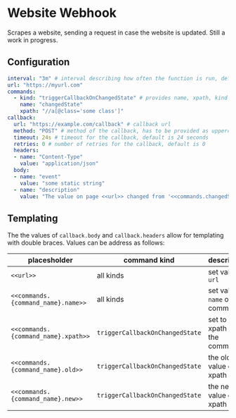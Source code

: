 # Website Webhook

Scrapes a website, sending a request in case the website is updated.
Still a work in progress.

## Configuration

```yaml
interval: "3m" # interval describing how often the function is run, default is every 3 minutes
url: "https://myurl.com"
commands:
  - kind: "triggerCallbackOnChangedState" # provides name, xpath, kind + old and new value for templating
    name: "changedState"
    xpath: "//a[@class='some class']"
callback:
  url: "https://example.com/callback" # callback url
  method: "POST" # method of the callback, has to be provided as uppercase string
  timeout: 24s # timeout for the callback, default is 24 seconds
  retries: 0 # number of retries for the callback, default is 0
  headers:
  - name: "Content-Type"
    value: "application/json"
  body:
  - name: "event"
    value: "some static string"
  - name: "description"
    value: "The value on page <<url>> changed from '<<commands.changedState.old>>' to '<<commands.changedState.new>>'"
```

## Templating

The the values of `callback.body` and `callback.headers` allow for templating with double braces. Values can be address as follows:

placesholder | command kind | description
----------- | ----------- | -----------
`<<url>>` | all kinds | set value in `url`
`<<commands.{command_name}.name>>` | all kinds | set value in `name` of the command
`<<commands.{command_name}.xpath>>` | `triggerCallbackOnChangedState` | set to the xpath of the command
`<<commands.{command_name}.old>>` | `triggerCallbackOnChangedState` | the old value of the xpath
`<<commands.{command_name}.new>>` | `triggerCallbackOnChangedState` | the new value of the xpath
